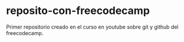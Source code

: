 # reposito-con-freecodecamp
Primer repositorio creado en el curso en youtube sobre git y github del freecodecamp.
